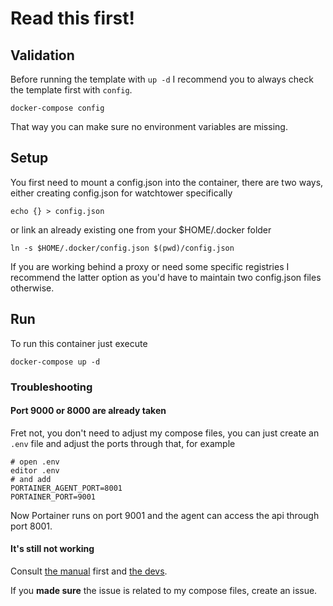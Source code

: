 # Read this first!

## Validation

Before running the template with ```up -d``` I recommend you to always check the template first with ```config```.

```shell
docker-compose config
```

That way you can make sure no environment variables are missing.

## Setup

You first need to mount a config.json into the container, there are two ways, either creating config.json for watchtower specifically

```shell
echo {} > config.json
```

or link an already existing one from your $HOME/.docker folder

```shell
ln -s $HOME/.docker/config.json $(pwd)/config.json
```

If you are working behind a proxy or need some specific registries I recommend the latter option as you'd have to maintain two config.json files otherwise.

## Run

To run this container just execute

```shell
docker-compose up -d
```

### Troubleshooting

#### Port 9000 or 8000 are already taken

Fret not, you don't need to adjust my compose files, you can just create an ```.env``` file and adjust the ports through that, for example

```shell
# open .env
editor .env
# and add
PORTAINER_AGENT_PORT=8001
PORTAINER_PORT=9001
```

Now Portainer runs on port 9001 and the agent can access the api through port 8001.

#### It's still not working

Consult [the manual](https://containrrr.github.io/watchtower/) first and [the devs](https://github.com/containrrr/watchtower/issues).  

If you **made sure** the issue is related to my compose files, create an issue.
